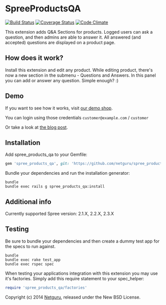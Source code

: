 SpreeProductsQA
===============
[![Build Status](https://travis-ci.org/netguru/spree_products_qa.png)](https://travis-ci.org/netguru/spree_products_qa)
[![Coverage Status](https://coveralls.io/repos/netguru/spree_products_qa/badge.png?branch=master)](https://coveralls.io/r/netguru/spree_products_qa?branch=master)
[![Code Climate](https://codeclimate.com/github/netguru/spree_products_qa.png)](https://codeclimate.com/github/netguru/spree_products_qa)

This extension adds Q&A Sections for products. Logged users can ask a question, and then admins are able to answer it.
All answered (and accepted) questions are displayed on a product page.

How does it work?
-------------
Install this extension and edit any product.
While editing product, there's now a new section in the submenu - Questions and Answers.
In this panel you can add or answer any question. Simple enough? :)

Demo
----
If you want to see how it works, visit [our demo shop](https://fashion-shop.herokuapp.com/products/apache-baseball-jersey).

You can login using those credentials `customer@example.com` / `customer`

Or take a look at [the blog post](https://netguru.co/blog/posts/add-a-q-and-a-section-to-your-spree-store).

Installation
------------

Add spree_products_qa to your Gemfile:

```ruby
gem 'spree_products_qa', git: 'https://github.com/netguru/spree_products_qa.git', branch: '2-3-stable'
```

Bundle your dependencies and run the installation generator:

```shell
bundle
bundle exec rails g spree_products_qa:install
```

Additional info
---------------
Currently supported Spree version: 2.1.X, 2.2.X, 2.3.X

Testing
-------

Be sure to bundle your dependencies and then create a dummy test app for the specs to run against.

```shell
bundle
bundle exec rake test_app
bundle exec rspec spec
```

When testing your applications integration with this extension you may use it's factories.
Simply add this require statement to your spec_helper:

```ruby
require 'spree_products_qa/factories'
```

Copyright (c) 2014 [Netguru](https://netguru.co), released under the New BSD License.
